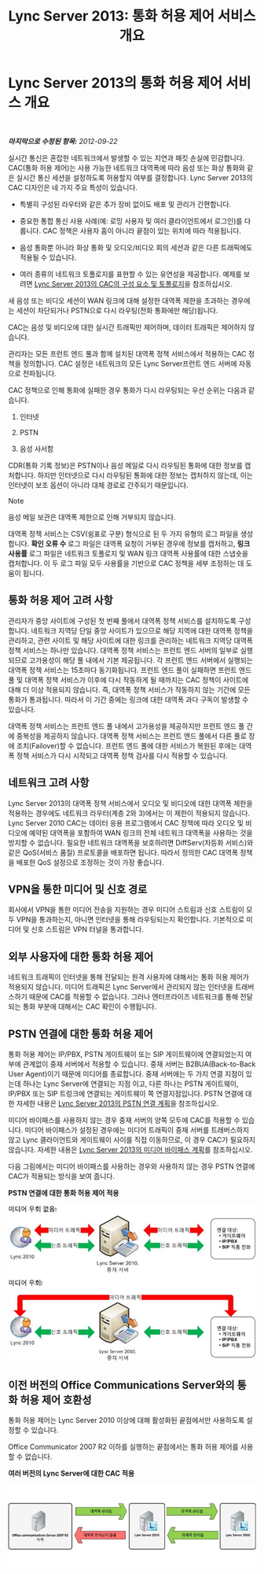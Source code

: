 ﻿---
title: 'Lync Server 2013: 통화 허용 제어 서비스 개요'
TOCTitle: 통화 허용 제어 서비스 개요
ms:assetid: 6fda0195-4c89-4dea-82e8-624f03e3d062
ms:mtpsurl: https://technet.microsoft.com/ko-kr/library/Gg398529(v=OCS.15)
ms:contentKeyID: 49303988
ms.date: 08/10/2015
mtps_version: v=OCS.15
ms.translationtype: HT
---

# Lync Server 2013의 통화 허용 제어 서비스 개요

 

_**마지막으로 수정된 항목:** 2012-09-22_

실시간 통신은 혼잡한 네트워크에서 발생할 수 있는 지연과 패킷 손실에 민감합니다. CAC(통화 허용 제어)는 사용 가능한 네트워크 대역폭에 따라 음성 또는 화상 통화와 같은 실시간 통신 세션을 설정하도록 허용할지 여부를 결정합니다. Lync Server 2013의 CAC 디자인은 네 가지 주요 특성이 있습니다.

  - 특별히 구성된 라우터와 같은 추가 장비 없이도 배포 및 관리가 간편합니다.

  - 중요한 통합 통신 사용 사례(예: 로밍 사용자 및 여러 클라이언트에서 로그인)를 다룹니다. CAC 정책은 사용자 홈이 아니라 끝점이 있는 위치에 따라 적용됩니다.

  - 음성 통화뿐 아니라 화상 통화 및 오디오/비디오 회의 세션과 같은 다른 트래픽에도 적용될 수 있습니다.

  - 여러 종류의 네트워크 토폴로지를 표현할 수 있는 유연성을 제공합니다. 예제를 보려면 [Lync Server 2013의 CAC의 구성 요소 및 토폴로지](lync-server-2013-components-and-topologies-for-cac.md)을 참조하십시오.

새 음성 또는 비디오 세션이 WAN 링크에 대해 설정한 대역폭 제한을 초과하는 경우에는 세션이 차단되거나 PSTN으로 다시 라우팅(전화 통화에만 해당)됩니다.

CAC는 음성 및 비디오에 대한 실시간 트래픽만 제어하며, 데이터 트래픽은 제어하지 않습니다.

관리자는 모든 프런트 엔드 풀과 함께 설치된 대역폭 정책 서비스에서 적용하는 CAC 정책을 정의합니다. CAC 설정은 네트워크의 모든 Lync Server프런트 엔드 서버에 자동으로 전파됩니다.

CAC 정책으로 인해 통화에 실패한 경우 통화가 다시 라우팅되는 우선 순위는 다음과 같습니다.

1.  인터넷

2.  PSTN

3.  음성 사서함

CDR(통화 기록 정보)은 PSTN이나 음성 메일로 다시 라우팅된 통화에 대한 정보를 캡처합니다. 하지만 인터넷으로 다시 라우팅된 통화에 대한 정보는 캡처하지 않는데, 이는 인터넷이 보조 옵션이 아니라 대체 경로로 간주되기 때문입니다.


> [!NOTE]
> 음성 메일 보관은 대역폭 제한으로 인해 거부되지 않습니다.



대역폭 정책 서비스는 CSV(쉼표로 구분) 형식으로 된 두 가지 유형의 로그 파일을 생성합니다. **확인 오류 수** 로그 파일은 대역폭 요청이 거부된 경우에 정보를 캡처하고, **링크 사용률** 로그 파일은 네트워크 토폴로지 및 WAN 링크 대역폭 사용률에 대한 스냅숏을 캡처합니다. 이 두 로그 파일 모두 사용률을 기반으로 CAC 정책을 세부 조정하는 데 도움이 됩니다.

## 통화 허용 제어 고려 사항

관리자가 중앙 사이트에 구성된 첫 번째 풀에서 대역폭 정책 서비스를 설치하도록 구성합니다. 네트워크 지역당 단일 중앙 사이트가 있으므로 해당 지역에 대한 대역폭 정책을 관리하고, 관련 사이트 및 해당 사이트에 대한 링크를 관리하는 네트워크 지역당 대역폭 정책 서비스는 하나만 있습니다. 대역폭 정책 서비스는 프런트 엔드 서버의 일부로 실행되므로 고가용성이 해당 풀 내에서 기본 제공됩니다. 각 프런트 엔드 서버에서 실행되는 대역폭 정책 서비스는 15초마다 동기화됩니다. 프런트 엔드 풀이 실패하면 프런트 엔드 풀 및 대역폭 정책 서비스가 이후에 다시 작동하게 될 때까지는 CAC 정책이 사이트에 대해 더 이상 적용되지 않습니다. 즉, 대역폭 정책 서비스가 작동하지 않는 기간에 모든 통화가 통과됩니다. 따라서 이 기간 중에는 링크에 대한 대역폭 과다 구독이 발생할 수 있습니다.

대역폭 정책 서비스는 프런트 엔드 풀 내에서 고가용성을 제공하지만 프런트 엔드 풀 간에 중복성을 제공하지 않습니다. 대역폭 정책 서비스는 프런트 엔드 풀에서 다른 풀로 장애 조치(Failover)할 수 없습니다. 프런트 엔드 풀에 대한 서비스가 복원된 후에는 대역폭 정책 서비스가 다시 시작되고 대역폭 정책 검사를 다시 적용할 수 있습니다.

## 네트워크 고려 사항

Lync Server 2013의 대역폭 정책 서비스에서 오디오 및 비디오에 대한 대역폭 제한을 적용하는 경우에도 네트워크 라우터(계층 2와 3)에서는 이 제한이 적용되지 않습니다. Lync Server 2010 CAC는 데이터 응용 프로그램에서 CAC 정책에 따라 오디오 및 비디오에 예약된 대역폭을 포함하여 WAN 링크의 전체 네트워크 대역폭을 사용하는 것을 방지할 수 없습니다. 필요한 네트워크 대역폭을 보호하려면 DiffServ(차등화 서비스)와 같은 QoS(서비스 품질) 프로토콜을 배포하면 됩니다. 따라서 정의한 CAC 대역폭 정책을 배포한 QoS 설정으로 조정하는 것이 가장 좋습니다.

## VPN을 통한 미디어 및 신호 경로

회사에서 VPN을 통한 미디어 전송을 지원하는 경우 미디어 스트림과 신호 스트림이 모두 VPN을 통과하는지, 아니면 인터넷을 통해 라우팅되는지 확인합니다. 기본적으로 미디어 및 신호 스트림은 VPN 터널을 통과합니다.

## 외부 사용자에 대한 통화 허용 제어

네트워크 트래픽이 인터넷을 통해 전달되는 원격 사용자에 대해서는 통화 허용 제어가 적용되지 않습니다. 미디어 트래픽은 Lync Server에서 관리되지 않는 인터넷을 트래버스하기 때문에 CAC를 적용할 수 없습니다. 그러나 엔터프라이즈 네트워크를 통해 전달되는 통화 부분에 대해서는 CAC 확인이 수행됩니다.

## PSTN 연결에 대한 통화 허용 제어

통화 허용 제어는 IP/PBX, PSTN 게이트웨이 또는 SIP 게이트웨이에 연결되었는지 여부에 관계없이 중재 서버에서 적용할 수 있습니다. 중재 서버는 B2BUA(Back-to-Back User Agent)이기 때문에 미디어를 종료합니다. 중재 서버에는 두 가지 연결 지점이 있는데 하나는 Lync Server에 연결되는 지점 이고, 다른 하나는 PSTN 게이트웨이, IP/PBX 또는 SIP 트렁크에 연결되는 게이트웨이 쪽 연결지점입니다. PSTN 연결에 대한 자세한 내용은 [Lync Server 2013의 PSTN 연결 계획](lync-server-2013-planning-for-pstn-connectivity.md)을 참조하십시오.

미디어 바이패스를 사용하지 않는 경우 중재 서버의 양쪽 모두에 CAC를 적용할 수 있습니다. 미디어 바이패스가 설정된 경우에는 미디어 트래픽이 중재 서버를 트래버스하지 않고 Lync 클라이언트와 게이트웨이 사이를 직접 이동하므로, 이 경우 CAC가 필요하지 않습니다. 자세한 내용은 [Lync Server 2013의 미디어 바이패스 계획](lync-server-2013-planning-for-media-bypass.md)를 참조하십시오.

다음 그림에서는 미디어 바이패스를 사용하는 경우와 사용하지 않는 경우 PSTN 연결에 CAC가 적용되는 방식을 보여 줍니다.

**PSTN 연결에 대한 통화 허용 제어 적용**

![음성 CAC 미디어 바이패스 연결 적용](images/Gg398703.4d66d529-0912-4de1-abec-266f54272eb3(OCS.15).jpg "음성 CAC 미디어 바이패스 연결 적용")

## 이전 버전의 Office Communications Server와의 통화 허용 제어 호환성

통화 허용 제어는 Lync Server 2010 이상에 대해 활성화된 끝점에서만 사용하도록 설정할 수 있습니다.

Office Communicator 2007 R2 이하를 실행하는 끝점에서는 통화 허용 제어를 사용할 수 없습니다.

**여러 버전의 Lync Server에 대한 CAC 적용**

![음성 CAC 버전 비교 다이어그램](images/Gg398529.fdbfee7e-15fc-445b-949d-8d61e61ac350(OCS.15).jpg "음성 CAC 버전 비교 다이어그램")

